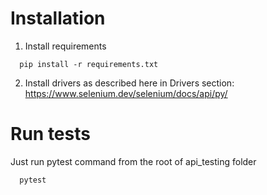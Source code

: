 Installation
=============

1. Install requirements

```shell
  pip install -r requirements.txt
```

2. Install drivers as described here in Drivers section:
https://www.selenium.dev/selenium/docs/api/py/


Run tests
=============

Just run pytest command from the root of api_testing folder

```shell
  pytest
```